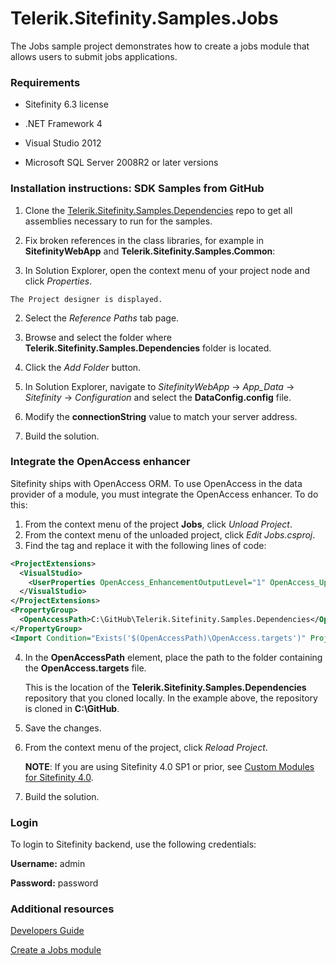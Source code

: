 Telerik.Sitefinity.Samples.Jobs
===============================

The Jobs sample project demonstrates how to create a jobs module that allows users to submit jobs applications.



### Requirements

* Sitefinity 6.3 license

* .NET Framework 4

* Visual Studio 2012

* Microsoft SQL Server 2008R2 or later versions


### Installation instructions: SDK Samples from GitHub

1. Clone the [Telerik.Sitefinity.Samples.Dependencies](https://github.com/Sitefinty-SDK/Telerik.Sitefinity.Samples.Dependencies) repo to get all assemblies necessary to run for the samples.
2. Fix broken references in the class libraries, for example in **SitefinityWebApp** and **Telerik.Sitefinity.Samples.Common**:

  1. In Solution Explorer, open the context menu of your project node and click _Properties_.  
  
    The Project designer is displayed.
  2. Select the _Reference Paths_ tab page.
  3. Browse and select the folder where **Telerik.Sitefinity.Samples.Dependencies** folder is located.
  4. Click the _Add Folder_ button.


3. In Solution Explorer, navigate to _SitefinityWebApp_ -> *App_Data* -> _Sitefinity_ -> _Configuration_ and select the **DataConfig.config** file. 
4. Modify the **connectionString** value to match your server address.
5. Build the solution.


### Integrate the OpenAccess enhancer

Sitefinity ships with OpenAccess ORM. To use OpenAccess in the data provider of a module, you must integrate the OpenAccess enhancer. To do this:

1. From the context menu of the project **Jobs**, click _Unload Project_.
2. From the context menu of the unloaded project, click _Edit Jobs.csproj_.
3. Find the **<ProjectExtensions>** tag and replace it with the following lines of code: 
 
```xml
<ProjectExtensions>
  <VisualStudio>
    <UserProperties OpenAccess_EnhancementOutputLevel="1" OpenAccess_UpdateDatabase="False" OpenAccess_Enhancing="False"OpenAccess_ConnectionId="DatabaseConnection1" OpenAccess_ConfigFile="App.config" />
  </VisualStudio>
</ProjectExtensions>
<PropertyGroup>
  <OpenAccessPath>C:\GitHub\Telerik.Sitefinity.Samples.Dependencies</OpenAccessPath>
</PropertyGroup>
<Import Condition="Exists('$(OpenAccessPath)\OpenAccess.targets')" Project="$(OpenAccessPath)\OpenAccess.targets" />
```

4. In the **OpenAccessPath** element, place the path to the folder containing the **OpenAccess.targets** file. 

    This is the location of the **Telerik.Sitefinity.Samples.Dependencies** repository that you cloned locally. In the example above, the repository is cloned in **C:\GitHub**.
    
5. Save the changes.
6. From the context menu of the project, click _Reload Project_.

    **NOTE**: If you are using Sitefinity 4.0 SP1 or prior, see [Custom Modules for Sitefinity 4.0](http://www.sitefinity.com/documentation/documentationarticles/developers-guide/sitefinity-essentials/modules/creating-custom-modules/custom-modules-for-sitefinity-4-0).
7. Build the solution.



### Login

To login to Sitefinity backend, use the following credentials: 

**Username:** admin

**Password:** password


### Additional resources

[Developers Guide](http://www.sitefinity.com/documentation/documentationarticles/developers-guide)

[Create a Jobs module](http://www.sitefinity.com/documentation/documentationarticles/developers-guide/how-to/how-to-create-a-jobs-module)
